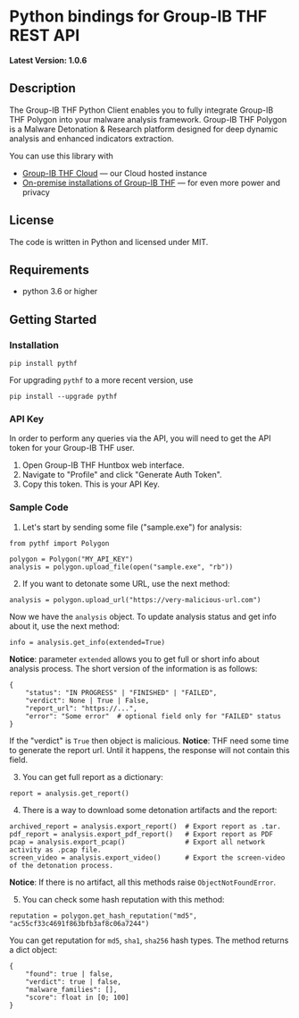 # Python bindings for Group-IB THF REST API

**Latest Version: 1.0.6**

## Description

The Group-IB THF Python Client enables you to fully integrate Group-IB THF Polygon into your malware analysis framework.
Group-IB THF Polygon is a Malware Detonation & Research platform designed for deep dynamic analysis and enhanced indicators extraction.

You can use this library with

 * [Group-IB THF Cloud](https://huntbox.group-ib.com) — our Cloud hosted instance
 * [On-premise installations of Group-IB THF](https://www.group-ib.com/threat-hunting-framework.html) — for even more power and privacy

 ## License

 The code is written in Python and licensed under MIT.

 ## Requirements

 * python 3.6 or higher

## Getting Started

### Installation

    pip install pythf

For upgrading `pythf` to a more recent version, use
    
    pip install --upgrade pythf

### API Key

In order to perform any queries via the API, you will need to get the API token for your Group-IB THF user.
1. Open Group-IB THF Huntbox web interface.
2. Navigate to "Profile" and click "Generate Auth Token".
3. Copy this token. This is your API Key.

### Sample Code

1. Let's start by sending some file ("sample.exe") for analysis:
```
from pythf import Polygon

polygon = Polygon("MY_API_KEY")
analysis = polygon.upload_file(open("sample.exe", "rb"))
```
2. If you want to detonate some URL, use the next method:
```
analysis = polygon.upload_url("https://very-malicious-url.com")
```
Now we have the `analysis` object.
To update analysis status and get info about it, use the next method:
```
info = analysis.get_info(extended=True)
```
**Notice**: parameter `extended` allows you to get full or short info about analysis process. The short version of the information is as follows:
```
{
    "status": "IN PROGRESS" | "FINISHED" | "FAILED",
    "verdict": None | True | False,
    "report_url": "https://...",
    "error": "Some error"  # optional field only for "FAILED" status
}
```
If the "verdict" is `True` then object is malicious.
**Notice**: THF need some time to generate the report url. Until it happens, the response will not contain this field.

3. You can get full report as a dictionary:
```
report = analysis.get_report()
```
4. There is a way to download some detonation artifacts and the report:
```
archived_report = analysis.export_report()  # Export report as .tar.
pdf_report = analysis.export_pdf_report()   # Export report as PDF
pcap = analysis.export_pcap()               # Export all network activity as .pcap file.
screen_video = analysis.export_video()      # Export the screen-video of the detonation process.
```

**Notice**: If there is no artifact, all this methods raise `ObjectNotFoundError`.

5. You can check some hash reputation with this method:
```
reputation = polygon.get_hash_reputation("md5", "ac55cf33c4691f863bfb3af8c06a7244")
```
You can get reputation for `md5`, `sha1`, `sha256` hash types.
The method returns a dict object:
```
{
    "found": true | false,
    "verdict": true | false,
    "malware_families": [],
    "score": float in [0; 100]
}
```